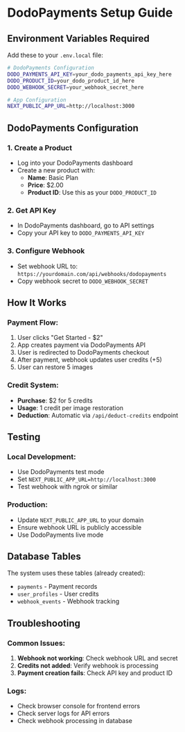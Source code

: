 # DodoPayments Setup Guide

## Environment Variables Required

Add these to your `.env.local` file:

```bash
# DodoPayments Configuration
DODO_PAYMENTS_API_KEY=your_dodo_payments_api_key_here
DODO_PRODUCT_ID=your_dodo_product_id_here
DODO_WEBHOOK_SECRET=your_webhook_secret_here

# App Configuration
NEXT_PUBLIC_APP_URL=http://localhost:3000
```

## DodoPayments Configuration

### 1. Create a Product
- Log into your DodoPayments dashboard
- Create a new product with:
  - **Name**: Basic Plan
  - **Price**: $2.00
  - **Product ID**: Use this as your `DODO_PRODUCT_ID`

### 2. Get API Key
- In DodoPayments dashboard, go to API settings
- Copy your API key to `DODO_PAYMENTS_API_KEY`

### 3. Configure Webhook
- Set webhook URL to: `https://yourdomain.com/api/webhooks/dodopayments`
- Copy webhook secret to `DODO_WEBHOOK_SECRET`

## How It Works

### Payment Flow:
1. User clicks "Get Started - $2"
2. App creates payment via DodoPayments API
3. User is redirected to DodoPayments checkout
4. After payment, webhook updates user credits (+5)
5. User can restore 5 images

### Credit System:
- **Purchase**: $2 for 5 credits
- **Usage**: 1 credit per image restoration
- **Deduction**: Automatic via `/api/deduct-credits` endpoint

## Testing

### Local Development:
- Use DodoPayments test mode
- Set `NEXT_PUBLIC_APP_URL=http://localhost:3000`
- Test webhook with ngrok or similar

### Production:
- Update `NEXT_PUBLIC_APP_URL` to your domain
- Ensure webhook URL is publicly accessible
- Use DodoPayments live mode

## Database Tables

The system uses these tables (already created):
- `payments` - Payment records
- `user_profiles` - User credits
- `webhook_events` - Webhook tracking

## Troubleshooting

### Common Issues:
1. **Webhook not working**: Check webhook URL and secret
2. **Credits not added**: Verify webhook is processing
3. **Payment creation fails**: Check API key and product ID

### Logs:
- Check browser console for frontend errors
- Check server logs for API errors
- Check webhook processing in database
